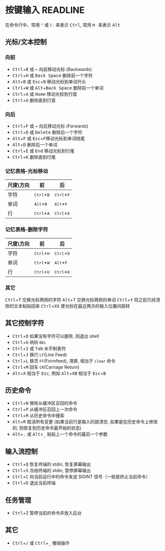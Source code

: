 # 按键输入 READLINE

<!-- 这个页面主要由 man bash READLINE 转换而来 -->


在命令行中，常用 `^` 或 `C-` 来表示 <kbd>Ctrl</kbd>, 常用 `M-` 来表示 <kbd>Alt</kbd>

## 光标/文本控制

### 向前
- <kbd>Ctrl</kbd>+<kbd>B</kbd> 或 <kbd>←</kbd> 向前移动光标 (Backwards)
- <kbd>Ctrl</kbd>+<kbd>H</kbd> 或 <kbd>Back Space</kbd> 删除前一个字符
- <kbd>Alt</kbd>+<kbd>B</kbd> 或 <kbd>Esc</kbd>+<kbd>B</kbd> 移动光标到单词开头
- <kbd>Ctrl</kbd>+<kbd>W</kbd> 或 <kbd>Alt</kbd>+<kbd>Back Space</kbd> 删除前一个单词
- <kbd>Ctrl</kbd>+<kbd>A</kbd> 或 <kbd>Home</kbd> 移动光标到行首
- <kbd>Ctrl</kbd>+<kbd>U</kbd> 删除直到行首

### 向后
- <kbd>Ctrl</kbd>+<kbd>F</kbd> 或 <kbd>→</kbd> 向后移动光标 (Forwards)
- <kbd>Ctrl</kbd>+<kbd>D</kbd> 或 <kbd>Delete</kbd> 删除后一个字符
- <kbd>Alt</kbd>+<kbd>F</kbd> 或 <kbd>Esc</kbd>+<kbd>F</kbd>移动光标到单词结尾
- <kbd>Alt</kbd>+<kbd>D</kbd> 删除后一个单词
- <kbd>Ctrl</kbd>+<kbd>E</kbd> 或 <kbd>End</kbd> 移动光标到行尾
- <kbd>Ctrl</kbd>+<kbd>K</kbd> 删除直到行尾

### 记忆表格-光标移动
尺度\方向|前|后
-----|-------|------
字符 | <kbd>Ctrl</kbd>+<kbd>B</kbd> | <kbd>Ctrl</kbd>+<kbd>F</kbd>
单词 | <kbd>Alt</kbd>+<kbd>B</kbd>  | <kbd>Alt</kbd>+<kbd>F</kbd>
行   | <kbd>Ctrl</kbd>+<kbd>A</kbd> | <kbd>Ctrl</kbd>+<kbd>E</kbd>

### 记忆表格-删除字符
尺度\方向|前|后
-----|-------|------
字符 | <kbd>Ctrl</kbd>+<kbd>H</kbd> | <kbd>Ctrl</kbd>+<kbd>D</kbd>
单词 | <kbd>Ctrl</kbd>+<kbd>W</kbd>  | <kbd>Alt</kbd>+<kbd>F</kbd>
行   | <kbd>Ctrl</kbd>+<kbd>U</kbd> | <kbd>Ctrl</kbd>+<kbd>K</kbd>

### 其它
<kbd>Ctrl</kbd>+<kbd>T</kbd> 交换光标两侧的字符
<kbd>Alt</kbd>+<kbd>T</kbd> 交换光标两侧的单词
<kbd>Ctrl</kbd>+<kbd>Y</kbd> 将之前已经清除的文本粘贴回来
<kbd>Ctrl</kbd>+<kbd>XX</kbd> 使光标在最近两次的输入位置间跳转

## 其它控制字符
- <kbd>Ctrl</kbd>+<kbd>D</kbd> 如果没有字符可以删除, 则退出 shell
- <kbd>Ctrl</kbd>+<kbd>G</kbd> 响铃 `BEL`
- <kbd>Ctrl</kbd>+<kbd>I</kbd> 或 <kbd>Tab</kbd> 水平制表符
- <kbd>Ctrl</kbd>+<kbd>J</kbd> 换行 `LF`(Line Feed)
- <kbd>Ctrl</kbd>+<kbd>L</kbd> 换页 `FF`(Formfeed), 清屏, 相当于 `clear` 命令
- <kbd>Ctrl</kbd>+<kbd>M</kbd> 回车 `CR`(Carriage Return)
- <kbd>Alt</kbd>+<kbd>X</kbd> 相当于 <kbd>Esc</kbd>, 例如 <kbd>Alt</kbd>+<kbd>XB</kbd> 相当于 <kbd>Esc</kbd>+<kbd>B</kbd>

## 历史命令
- <kbd>Ctrl</kbd>+<kbd>N</kbd> 擦除从缓冲区召回的命令
- <kbd>Ctrl</kbd>+<kbd>P</kbd> 从缓冲区召回上一次命令
- <kbd>Ctrl</kbd>+<kbd>R</kbd> 从历史命令中搜索
- <kbd>Alt</kbd>+<kbd>R</kbd> 取消所有变更 (如果当前行是输入的就清空, 如果是在历史命令上修改的, 则恢复到历史命令最开始的状态)
- <kbd>Alt</kbd>+<kbd>.</kbd> 或 <kbd>Alt</kbd>+<kbd>_</kbd> 粘贴上一个命令的最后一个参数

## 输入流控制
- <kbd>Ctrl</kbd>+<kbd>Q</kbd> 恢复终端的 stdin, 恢复屏幕输出
- <kbd>Ctrl</kbd>+<kbd>S</kbd> 冻结终端的 stdin, 暂停屏幕输出
- <kbd>Ctrl</kbd>+<kbd>C</kbd> 向当前运行中的命令发送 SIGINT 信号（一般是终止当前命令）
- <kbd>Ctrl</kbd>+<kbd>D</kbd> 退出当前终端

<!-- todo: 补充工作管理的内容 -->
## 任务管理
- <kbd>Ctrl</kbd>+<kbd>Z</kbd> 暂停当前的命令并放入后台 

## 其它
- <kbd>Ctrl</kbd>+<kbd>/</kbd> 或 <kbd>Ctrl</kbd>+<kbd>_</kbd> 撤销操作